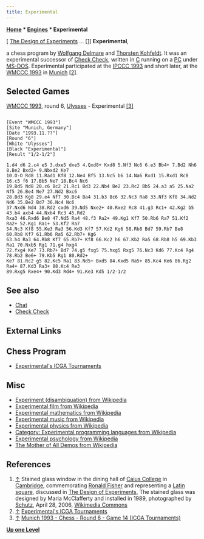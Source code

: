```yaml
---
title: Experimental
---
```

**[Home](Home "Home") * [Engines](Engines "Engines") * Experimental**

\[ [The Design of Experiments](https://en.wikipedia.org/wiki/The_Design_of_Experiments) ... <a id="cite-note-1" href="#cite-ref-1">[1]</a>
**Experimental**,

a chess program by [Wolfgang Delmare](Wolfgang_Delmare "Wolfgang Delmare") and [Thorsten Kohfeldt](Thorsten_Kohfeldt "Thorsten Kohfeldt"). It was an experimental successor of [Check Check](Check_Check "Check Check"), written in [C](C "C") running on a [PC](IBM_PC "IBM PC") under [MS-DOS](MS-DOS "MS-DOS").
Experimental participated at the [IPCCC 1993](IPCCC_1993 "IPCCC 1993") and short later, at the [WMCCC 1993](WMCCC_1993 "WMCCC 1993") in [Munich](https://en.wikipedia.org/wiki/Munich) <a id="cite-note-2" href="#cite-ref-2">[2]</a>.

## Selected Games

[WMCCC 1993](WMCCC_1993 "WMCCC 1993"), round 6, [Ulysses](Ulysses "Ulysses") - Experimental <a id="cite-note-3" href="#cite-ref-3">[3]</a>

```

[Event "WMCCC 1993"]
[Site "Munich, Germany"]
[Date "1993.11.??"]
[Round "6"]
[White "Ulysses"]
[Black "Experimental"]
[Result "1/2-1/2"]

1.d4 d6 2.c4 e5 3.dxe5 dxe5 4.Qxd8+ Kxd8 5.Nf3 Nc6 6.e3 Bb4+ 7.Bd2 Nh6 8.Be2 Bxd2+ 9.Nbxd2 Ke7 
10.O-O Rd8 11.Rad1 Kf8 12.Ne4 Bf5 13.Nc5 b6 14.Na6 Rxd1 15.Rxd1 Rc8 16.c5 f6 17.Bb5 Ne7 18.Bc4 Nc6 
19.Bd5 Nd8 20.c6 Bc2 21.Rc1 Bd3 22.Nb4 Be2 23.Rc2 Bb5 24.a3 a5 25.Na2 Nf5 26.Be4 Ne7 27.Nd2 Bxc6 
28.Bd3 Kg8 29.e4 Nf7 30.Bc4 Ba4 31.b3 Bc6 32.Nc3 Ra8 33.Nf3 Kf8 34.Nd2 Nd6 35.Be2 Bd7 36.Nc4 Nc6 
37.Nxd6 Nd4 38.Rd2 cxd6 39.Nd5 Nxe2+ 40.Rxe2 Rc8 41.g3 Rc1+ 42.Kg2 b5 43.b4 axb4 44.Nxb4 Rc3 45.Rd2 
Rxa3 46.Rxd6 Be8 47.Nd5 Ra4 48.f3 Ra2+ 49.Kg1 Kf7 50.Rb6 Ra7 51.Kf2 Ra2+ 52.Kg1 Ra1+ 53.Kf2 Ra7 
54.Nc3 Kf8 55.Ke3 Ra3 56.Kd3 Kf7 57.Kd2 Kg6 58.Rb8 Bd7 59.Rb7 Be8 60.Rb8 Kf7 61.Rb6 Ra5 62.Rb7+ Kg6 
63.h4 Ra3 64.Rb8 Kf7 65.Rb7+ Kf8 66.Kc2 h6 67.Kb2 Ra5 68.Rb8 h5 69.Kb3 Ra1 70.Nxb5 Rg1 71.g4 hxg4 
72.fxg4 Ke7 73.Rb7+ Bd7 74.g5 fxg5 75.hxg5 Rxg5 76.Nc3 Kd6 77.Kc4 Rg4 78.Rb2 Be6+ 79.Kb5 Rg1 80.Rd2+ 
Ke7 81.Rc2 g5 82.Kc5 Ra1 83.Nd5+ Bxd5 84.Kxd5 Ra5+ 85.Kc4 Ke6 86.Rg2 Ra4+ 87.Kd3 Ra3+ 88.Kc4 Re3 
89.Rxg5 Rxe4+ 90.Kd3 Rd4+ 91.Ke3 Kd5 1/2-1/2 

```

## See also

- [Chat](Chat "Chat")
- [Check Check](Check_Check "Check Check")

## External Links

## Chess Program

- [Experimental's ICGA Tournaments](https://www.game-ai-forum.org/icga-tournaments/program.php?id=209)

## Misc

- [Experiment (disambiguation) from Wikipedia](https://en.wikipedia.org/wiki/Experiment_%28disambiguation%29)
- [Experimental film from Wikipedia](https://en.wikipedia.org/wiki/Experimental_film)
- [Experimental mathematics from Wikipedia](https://en.wikipedia.org/wiki/Experimental_mathematics)
- [Experimental music from Wikipedia](https://en.wikipedia.org/wiki/Experimental_music)
- [Experimental physics from Wikipedia](https://en.wikipedia.org/wiki/Experimental_physics)
- [Category: Experimental programming languages from Wikipedia](https://en.wikipedia.org/wiki/Category:Experimental_programming_languages)
- [Experimental psychology from Wikipedia](https://en.wikipedia.org/wiki/Experimental_psychology)
- [The Mother of All Demos from Wikipedia](https://en.wikipedia.org/wiki/The_Mother_of_All_Demos)

## References

1. <a id="cite-ref-1" href="#cite-note-1">↑</a> Stained glass window in the dining hall of [Caius College](https://en.wikipedia.org/wiki/Gonville_and_Caius_College,_Cambridge) in [Cambridge](https://en.wikipedia.org/wiki/Cambridge), commemorating [Ronald Fisher](Mathematician#RFisher "Mathematician") and representing a [Latin square](https://en.wikipedia.org/wiki/Latin_square), discussed in [The Design of Experiments](https://en.wikipedia.org/wiki/The_Design_of_Experiments), The stained glass was designed by Maria McClafferty and installed in 1989, photographed by [Schutz](https://commons.wikimedia.org/wiki/User:Schutz), April 28, 2006, [Wikimedia Commons](https://en.wikipedia.org/wiki/Wikimedia_Commons)
1. <a id="cite-ref-2" href="#cite-note-2">↑</a> [Experimental's ICGA Tournaments](https://www.game-ai-forum.org/icga-tournaments/program.php?id=209)
1. <a id="cite-ref-3" href="#cite-note-3">↑</a> [Munich 1993 - Chess - Round 6 - Game 14 (ICGA Tournaments)](https://www.game-ai-forum.org/icga-tournaments/round.php?tournament=57&round=6&id=14)

**[Up one Level](Engines "Engines")**

